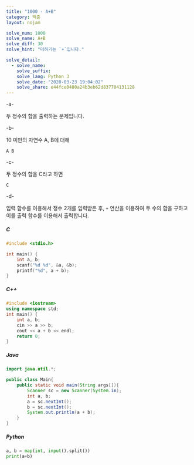 ```yaml
---
title: "1000 - A+B"
category: 백준
layout: nojam

solve_num: 1000
solve_name: A+B
solve_diff: 30
solve_hint: "더하기는 `+`입니다."

solve_detail:
  - solve_name:
    solve_suffix:
    solve_lang: Python 3
    solve_date: "2020-03-23 19:04:02"
    solve_share: e44fce0480a24b3eb62d837704131128
---
```


-a-

두 정수의 합을 출력하는 문제입니다. 

-b-

10 미만의 자연수 A, B에 대해

```
A B
```

-c-

두 정수의 합을 C라고 하면

```
C
```

-d-

입력 함수를 이용해서 정수 2개를 입력받은 후, `+` 연산을 이용하여 두 수의 합을 구하고 이를 출력 함수를 이용해서 출력합니다.

##### C

```c
#include <stdio.h>

int main() {
    int a, b;
    scanf("%d %d", &a, &b);
    printf("%d", a + b);
}
```

##### C++

```cpp
#include <iostream>
using namespace std;
int main() {
	int a, b;
	cin >> a >> b;
	cout << a + b << endl;
	return 0;
}
```

##### Java

```java
import java.util.*;

public class Main{
	public static void main(String args[]){
		Scanner sc = new Scanner(System.in);
		int a, b;
		a = sc.nextInt();
		b = sc.nextInt();
		System.out.println(a + b);
	}
}
```

##### Python

```python
a, b = map(int, input().split())
print(a+b)
```
